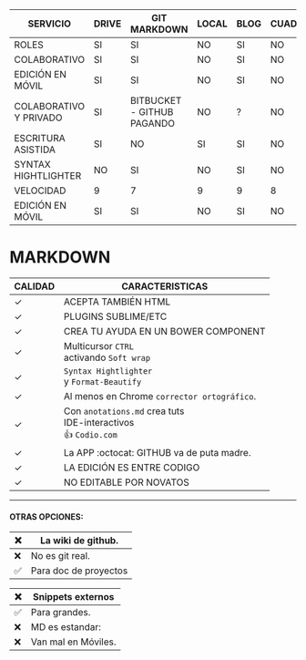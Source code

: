 


SERVICIO  | DRIVE | GIT MARKDOWN | LOCAL | BLOG | CUADERNO
--------- | ----- | ---------- | ----  | ---- | --------
ROLES     |  SI   | SI         |  NO   |  SI  |  NO
COLABORATIVO | SI  | SI        | NO    |  SI  |  NO
EDICIÓN EN MÓVIL | SI    |  SI   |   NO   |   SI  |  NO
COLABORATIVO Y PRIVADO | SI    |  BITBUCKET - GITHUB PAGANDO   |   NO   |   ?  |  NO
ESCRITURA ASISTIDA | SI    |  NO  |   SI  |   SI  |  NO
SYNTAX HIGHTLIGHTER | NO    |  SI   |   NO   |   SI  |  NO
VELOCIDAD | 9    |  7   |   9   |   9  |  8
EDICIÓN EN MÓVIL | SI    |  SI   |   NO   |   SI  |  NO



# MARKDOWN

 CALIDAD | CARACTERISTICAS
 --------| --------------
 &#10003;| ACEPTA TAMBIÉN HTML
 &#10003;| PLUGINS SUBLIME/ETC
 &#10003;| CREA TU AYUDA EN UN BOWER COMPONENT
 &#10003;| Multicursor `CTRL` <br> activando `Soft wrap` 
 &#10003;| `Syntax Hightlighter` <br> y `Format-Beautify` 
 &#10003;| Al menos en Chrome `corrector ortográfico`.
 &#10003;| Con `anotations.md` crea tuts <br> IDE-interactivos <br>:thumbsup: `Codio.com`
 &#10003;| La APP :octocat: GITHUB va de puta madre.
 &#10003;| LA EDICIÓN ES ENTRE CODIGO
 &#10003;| NO EDITABLE POR NOVATOS
 
***
#### OTRAS OPCIONES:
:x: | La wiki de github.
--- | -----------------
:x: | No es git real.
:white_check_mark: | Para doc de proyectos

:x: | Snippets externos
--- | -----------------
:white_check_mark: | Para grandes.
:x: | MD es estandar:
:x: | Van mal en Móviles.

